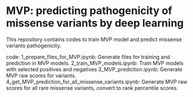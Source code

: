 # MVP: predicting pathogenicity of missense variants by deep learning

This repository contains codes to train MVP model and predict missense variants pathogenicity. 


code: 
1_prepare_files_for_MVP.ipynb: Generate files for training and prediction in MVP models.
2_train_MVP_models.ipynb: Train MVP models with selected positives and negatives
3_MVP_prediction.ipynb: Generate MVP raw scores for  variants. 
4_get_MVP_prediction_for_all_missense_variants.ipynb: Generate MVP raw scores for all rare missense variants, convert to rank percentile scores.
